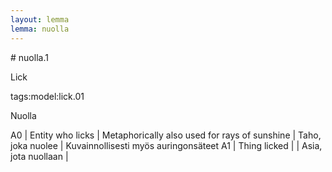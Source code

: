 ```yaml
---
layout: lemma
lemma: nuolla
---
```


<div class="sense">
# <span class="sensename">nuolla.1</span>

<span class="description">Lick</span>

tags:model:lick.01

<span class="description">Nuolla</span>

A0 | Entity who licks | Metaphorically also used for rays of sunshine | Taho, joka nuolee | Kuvainnollisesti myös auringonsäteet
A1 | Thing licked |   | Asia, jota nuollaan |  

</div>

